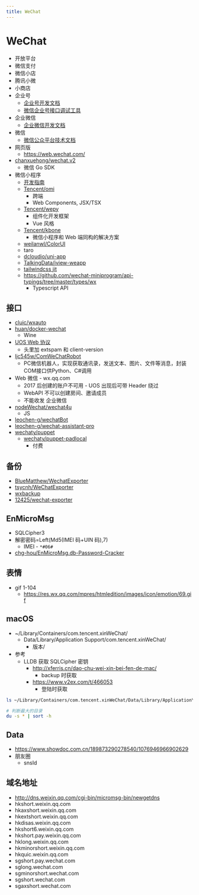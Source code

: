 ```yaml
---
title: WeChat
---
```


# WeChat

- 开放平台
- 微信支付
- 微信小店
- 腾讯小微
- 小商店
- 企业号
  - [企业号开发文档](http://qydev.weixin.qq.com/wiki/index.php?title=首页)
  - [微信企业号接口调试工具](http://qydev.weixin.qq.com/debug)
- 企业微信
  - [企业微信开发文档](https://work.weixin.qq.com/api/doc)
- 微信
  - [微信公众平台技术文档](https://mp.weixin.qq.com/wiki)
- 网页版
  - https://web.wechat.com/
- [chanxuehong/wechat.v2](https://github.com/chanxuehong/wechat.v2)
  - 微信 Go SDK
- 微信小程序
  - [开发指南](https://developers.weixin.qq.com/miniprogram/dev/framework/)
  - [Tencent/omi](https://github.com/Tencent/omi)
    - 跨端
    -  Web Components, JSX/TSX
  - [Tencent/wepy](https://github.com/Tencent/wepy)
    - 组件化开发框架
    - Vue 风格
  - [Tencent/kbone](https://github.com/Tencent/kbone)
    - 微信小程序和 Web 端同构的解决方案
  - [weilanwl/ColorUI](https://github.com/weilanwl/ColorUI)
  - taro
  - [dcloudio/uni-app](https://github.com/dcloudio/uni-app)
  - [TalkingData/iview-weapp](https://github.com/TalkingData/iview-weapp)
  - [tailwindcss jit](https://developers.weixin.qq.com/community/develop/article/doc/00028ea8ab84d86c968d58d5b5bc13)
  - https://github.com/wechat-miniprogram/api-typings/tree/master/types/wx
    - Typescript API

## 接口

- [cluic/wxauto](https://github.com/cluic/wxauto)
- [huan/docker-wechat](https://github.com/huan/docker-wechat)
  - Wine
- [UOS Web 协议](https://wechaty.js.org/2021/04/13/wechaty-uos-web/)
  - 头里加 extspam 和 client-version
- [ljc545w/ComWeChatRobot](https://github.com/ljc545w/ComWeChatRobot)
  - PC微信机器人，实现获取通讯录，发送文本、图片、文件等消息，封装COM接口供Python、C#调用
- Web 微信 - wx.qq.com
  - 2017 后创建的账户不可用 - UOS 出现后可带 Header 绕过
  - WebAPI 不可以创建房间、邀请成员
  - 不能收发 企业微信
- [nodeWechat/wechat4u](https://github.com/nodeWechat/wechat4u)
  - JS
- [leochen-g/wechatBot](https://github.com/leochen-g/wechatBot)
- [leochen-g/wechat-assistant-pro](https://github.com/leochen-g/wechat-assistant-pro)
- [wechaty/puppet](https://github.com/wechaty/puppet)
  - [wechaty/puppet-padlocal](https://github.com/wechaty/puppet-padlocal)
    - 付费

## 备份

- [BlueMatthew/WechatExporter](https://github.com/BlueMatthew/WechatExporter)
- [tsycnh/WeChatExporter](https://github.com/tsycnh/WeChatExporter)
- [wxbackup](http://wxbackup.imxfd.com/)
- [12425/wechat-exporter](https://github.com/12425/wechat-exporter)

## EnMicroMsg

- SQLCipher3
- 解密密码=Left(Md5(IMEI 码+UIN 码),7)
  - IMEI - `*#06#`
- [chg-hou/EnMicroMsg.db-Password-Cracker](https://github.com/chg-hou/EnMicroMsg.db-Password-Cracker)

## 表情

- gif 1-104
  - https://res.wx.qq.com/mpres/htmledition/images/icon/emotion/69.gif

## macOS

- ~/Library/Containers/com.tencent.xinWeChat/
  - Data/Library/Application Support/com.tencent.xinWeChat/
    - 版本/
- 参考
  - LLDB 获取 SQLCipher 密钥
    - http://xferris.cn/dao-chu-wei-xin-bei-fen-de-mac/
      - backup 时获取
    - https://www.v2ex.com/t/466053
      - 登陆时获取

```bash
ls ~/Library/Containers/com.tencent.xinWeChat/Data/Library/Application\ Support/com.tencent.xinWeChat/*/*/Message/*.db

# 判断最大的目录
du -s * | sort -h
```

## Data

- https://www.showdoc.com.cn/189873290278540/1076946966902629
- 朋友圈
  - snsId

## 域名地址

- http://dns.weixin.qq.com/cgi-bin/micromsg-bin/newgetdns
- hkshort.weixin.qq.com
- hkaxshort.weixin.qq.com
- hkextshort.weixin.qq.com
- hkdisas.weixin.qq.com
- hkshort6.weixin.qq.com
- hkshort.pay.weixin.qq.com
- hklong.weixin.qq.com
- hkminorshort.weixin.qq.com
- hkquic.weixin.qq.com
- sgshort.pay.wechat.com
- sglong.wechat.com
- sgminorshort.wechat.com
- sgshort.wechat.com
- sgaxshort.wechat.com
